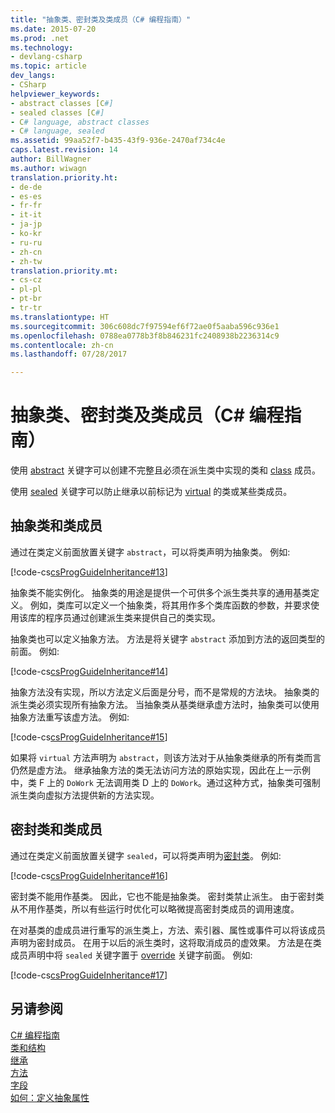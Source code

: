 ```yaml
---
title: "抽象类、密封类及类成员（C# 编程指南）"
ms.date: 2015-07-20
ms.prod: .net
ms.technology:
- devlang-csharp
ms.topic: article
dev_langs:
- CSharp
helpviewer_keywords:
- abstract classes [C#]
- sealed classes [C#]
- C# language, abstract classes
- C# language, sealed
ms.assetid: 99aa52f7-b435-43f9-936e-2470af734c4e
caps.latest.revision: 14
author: BillWagner
ms.author: wiwagn
translation.priority.ht:
- de-de
- es-es
- fr-fr
- it-it
- ja-jp
- ko-kr
- ru-ru
- zh-cn
- zh-tw
translation.priority.mt:
- cs-cz
- pl-pl
- pt-br
- tr-tr
ms.translationtype: HT
ms.sourcegitcommit: 306c608dc7f97594ef6f72ae0f5aaba596c936e1
ms.openlocfilehash: 0788ea0778b3f8b846231fc2408938b2236314c9
ms.contentlocale: zh-cn
ms.lasthandoff: 07/28/2017

---
```

# <a name="abstract-and-sealed-classes-and-class-members-c-programming-guide"></a>抽象类、密封类及类成员（C# 编程指南）
使用 [abstract](../../../csharp/language-reference/keywords/abstract.md) 关键字可以创建不完整且必须在派生类中实现的类和 [class](../../../csharp/language-reference/keywords/class.md) 成员。  
  
 使用 [sealed](../../../csharp/language-reference/keywords/sealed.md) 关键字可以防止继承以前标记为 [virtual](../../../csharp/language-reference/keywords/virtual.md) 的类或某些类成员。  
  
## <a name="abstract-classes-and-class-members"></a>抽象类和类成员  
 通过在类定义前面放置关键字 `abstract`，可以将类声明为抽象类。 例如:   
  
 [!code-cs[csProgGuideInheritance#13](../../../csharp/programming-guide/classes-and-structs/codesnippet/CSharp/abstract-and-sealed-classes-and-class-members_1.cs)]  
  
 抽象类不能实例化。 抽象类的用途是提供一个可供多个派生类共享的通用基类定义。 例如，类库可以定义一个抽象类，将其用作多个类库函数的参数，并要求使用该库的程序员通过创建派生类来提供自己的类实现。  
  
 抽象类也可以定义抽象方法。 方法是将关键字 `abstract` 添加到方法的返回类型的前面。 例如:   
  
 [!code-cs[csProgGuideInheritance#14](../../../csharp/programming-guide/classes-and-structs/codesnippet/CSharp/abstract-and-sealed-classes-and-class-members_2.cs)]  
  
 抽象方法没有实现，所以方法定义后面是分号，而不是常规的方法块。 抽象类的派生类必须实现所有抽象方法。 当抽象类从基类继承虚方法时，抽象类可以使用抽象方法重写该虚方法。 例如:   
  
 [!code-cs[csProgGuideInheritance#15](../../../csharp/programming-guide/classes-and-structs/codesnippet/CSharp/abstract-and-sealed-classes-and-class-members_3.cs)]  
  
 如果将 `virtual` 方法声明为 `abstract`，则该方法对于从抽象类继承的所有类而言仍然是虚方法。 继承抽象方法的类无法访问方法的原始实现，因此在上一示例中，类 F 上的 `DoWork` 无法调用类 D 上的 `DoWork`。通过这种方式，抽象类可强制派生类向虚拟方法提供新的方法实现。  
  
## <a name="sealed-classes-and-class-members"></a>密封类和类成员  
 通过在类定义前面放置关键字 `sealed`，可以将类声明为[密封类](../../../csharp/language-reference/keywords/sealed.md)。 例如:   
  
 [!code-cs[csProgGuideInheritance#16](../../../csharp/programming-guide/classes-and-structs/codesnippet/CSharp/abstract-and-sealed-classes-and-class-members_4.cs)]  
  
 密封类不能用作基类。 因此，它也不能是抽象类。 密封类禁止派生。 由于密封类从不用作基类，所以有些运行时优化可以略微提高密封类成员的调用速度。  
  
 在对基类的虚成员进行重写的派生类上，方法、索引器、属性或事件可以将该成员声明为密封成员。 在用于以后的派生类时，这将取消成员的虚效果。 方法是在类成员声明中将 `sealed` 关键字置于 [override](../../../csharp/language-reference/keywords/override.md) 关键字前面。 例如:   
  
 [!code-cs[csProgGuideInheritance#17](../../../csharp/programming-guide/classes-and-structs/codesnippet/CSharp/abstract-and-sealed-classes-and-class-members_5.cs)]  
  
## <a name="see-also"></a>另请参阅  
 [C# 编程指南](../../../csharp/programming-guide/index.md)   
 [类和结构](../../../csharp/programming-guide/classes-and-structs/index.md)   
 [继承](../../../csharp/programming-guide/classes-and-structs/inheritance.md)   
 [方法](../../../csharp/programming-guide/classes-and-structs/methods.md)   
 [字段](../../../csharp/programming-guide/classes-and-structs/fields.md)   
 [如何：定义抽象属性](../../../csharp/programming-guide/classes-and-structs/how-to-define-abstract-properties.md)

